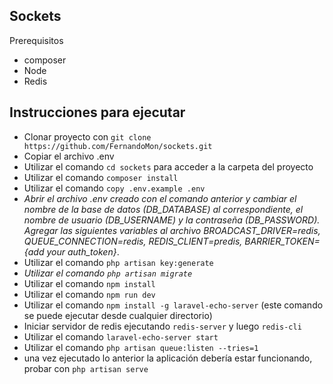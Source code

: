## Sockets

Prerequisitos

- composer
- Node
- Redis


## Instrucciones para ejecutar

- Clonar proyecto con `git clone https://github.com/FernandoMon/sockets.git`
- Copiar el archivo .env
- Utilizar el comando `cd sockets` para acceder a la carpeta del proyecto
- Utilizar el comando `composer install`
- Utilizar el comando `copy .env.example .env`
- *Abrir el archivo .env creado con el comando anterior y cambiar el nombre de la base de datos (DB_DATABASE) al correspondiente, el nombre de usuario (DB_USERNAME) y la contraseña (DB_PASSWORD). Agregar las siguientes variables al archivo BROADCAST_DRIVER=redis, QUEUE_CONNECTION=redis, REDIS_CLIENT=predis, BARRIER_TOKEN={add your auth_token}*. 
- Utilizar el comando `php artisan key:generate`
- *Utilizar el comando `php artisan migrate`*
- Utilizar el comando `npm install`
- Utilizar el comando `npm run dev`
- Utilizar el comando `npm install -g laravel-echo-server` (este comando se puede ejecutar desde cualquier directorio)
- Iniciar servidor de redis ejecutando `redis-server` y luego `redis-cli`
- Utilizar el comando `laravel-echo-server start`
- Utilizar el comando `php artisan queue:listen --tries=1`
- una vez ejecutado lo anterior la aplicación debería estar funcionando, probar con `php artisan serve`
